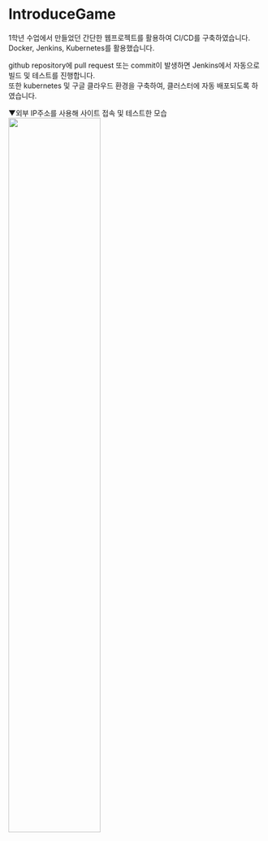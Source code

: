 # IntroduceGame
1학년 수업에서 만들었던 간단한 웹프로젝트를 활용하여 CI/CD를 구축하였습니다.  
Docker, Jenkins, Kubernetes를 활용했습니다.
    
github repository에 pull request 또는 commit이 발생하면 Jenkins에서 자동으로 빌드 및 테스트를 진행합니다.  
또한 kubernetes 및 구글 클라우드 환경을 구축하여, 클러스터에 자동 배포되도록 하였습니다.
    
▼외부 IP주소를 사용해 사이트 접속 및 테스트한 모습  
<img src="https://user-images.githubusercontent.com/65033360/218254151-10ffaed5-5f06-4b95-b4b1-18255a6e9dc5.png"  width="60%" height="60%"/>
